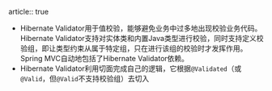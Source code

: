 article:: true

- Hibernate Validator用于值校验，能够避免业务中过多地出现校验业务代码。Hibernate Validator支持对实体类和内置Java类型进行校验，同时支持定义校验组，即让类型约束从属于特定组，只在进行该组的校验时才发挥作用。Spring MVC自动地包括了Hibernate Validator依赖。
- Hibernate Validator利用切面完成自己的逻辑，它根据`@Validated`（或`@Valid`，但`@Valid`不支持校验组）去切入